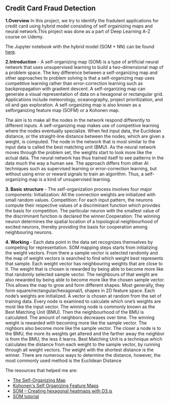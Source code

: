 ## Credit Card Fraud Detection 

**1.Overview** In this project, we try to identify the fradulent applications for credit card using hybrid model consisting of 
self orgainizing maps and neural network.This project was done as a part of Deep Learning A-Z course on Udemy.

The Jupyter notebook with the hybrid model (SOM + NN) can be found [here](https://nbviewer.jupyter.org/github/abishekarun/Credit-Card-Fraud-Detection/blob/master/hybrid_som.ipynb).

**2.Introduction** - 
A self-organizing map (SOM) is a type of artificial neural network that uses unsupervised
learning to build a two-dimensional map of a problem space. The key difference between a
self-organizing map and other approaches to problem solving is that a self-organizing map
uses competitive learning rather than error-correction learning such as backpropagation with
gradient descent. A self-organizing map can generate a visual representation of data on a
hexagonal or rectangular grid. Applications include meteorology, oceanography, project
prioritization, and oil and gas exploration. A self-organizing map is also known as a selforganizing
feature map (SOFM) or a Kohonen map.

The aim is to make all the nodes in the
network respond differently to different inputs. A self-organizing map makes use of
competitive learning where the nodes eventually specialize. When fed input data, the
Euclidean distance, or the straight-line distance between the nodes, which are given a weight,
is computed. The node in the network that is most similar to the input data is called the best
matching unit (BMU). As the neural network moves through the problem set, the weights
start to look more like the actual data. The neural network has thus trained itself to see
patterns in the data much the way a human see. The approach differs from other AI
techniques such as supervised learning or error-correction learning, but without using error or
reward signals to train an algorithm. Thus, a self-organizing map is a kind of unsupervised
learning.

**3. Basic structure** - 
The self-organization process involves four major components:
Initialization: All the connection weights are initialized with small random values.
Competition: For each input pattern, the neurons compute their respective values of a
discriminant function which provides the basis for competition. The particular neuron with
the smallest value of the discriminant function is declared the winner.Cooperation: The winning neuron determines the spatial location of a topological
neighbourhood of excited neurons, thereby providing the basis for cooperation among
neighbouring neurons.

**4. **Working**** - 
Each data point in the data set recognizes themselves by competing for representation. SOM
mapping steps starts from initializing the weight vectors. From there a sample vector is
selected randomly and the map of weight vectors is searched to find which weight best
represents that sample. Each weight vector has neighbouring weights that are close to it. The
weight that is chosen is rewarded by being able to become more like that randomly selected
sample vector. The neighbours of that weight are also rewarded by being able to become
more like the chosen sample vector. This allows the map to grow and form different shapes.
Most generally, they form square/rectangular/hexagonal/L shapes in 2D feature space.
Each node’s weights are initialized. A vector is chosen at random from the set of training
data. Every node is examined to calculate which one’s weights are most like the input vector.
The winning node is commonly known as the Best Matching Unit (BMU). Then the
neighbourhood of the BMU is calculated. The amount of neighbors decreases over time. The
winning weight is rewarded with becoming more like the sample vector. The nighbors also
become more like the sample vector. The closer a node is to the BMU, the more its weights
get altered and the farther away the neighbor is from the BMU, the less it learns.
Best Matching Unit is a technique which calculates the distance from each weight to the
sample vector, by running through all weight vectors. The weight with the shortest
distance is the winner. There are numerous ways to determine the distance, however, the
most commonly used method is the Euclidean Distance



The resources that helped me are:

+ [The Self-Organizing Map](https://pdfs.semanticscholar.org/45e6/c7492d01228a33c295557a0b491ec2b4e20e.pdf)
+ [ Kohonen's Self Organizing Feature Maps](http://www.ai-junkie.com/ann/som/som1.html)
+ [ SOM – Creating hexagonal heatmaps with D3.js](https://www.visualcinnamon.com/2013/07/self-organizing-maps-creating-hexagonal.html)
+ [SOM tutorial](https://algobeans.com/2017/11/02/self-organizing-map/)
